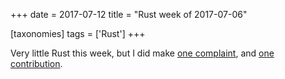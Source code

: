 +++
date = 2017-07-12
title = "Rust week of 2017-07-06"

[taxonomies]
tags = ['Rust']
+++

Very little Rust this week, but I did make [one complaint], and [one
contribution].

  [one complaint]: https://github.com/brson/stdx/issues/53
  [one contribution]: https://github.com/brson/stdx/pull/54
